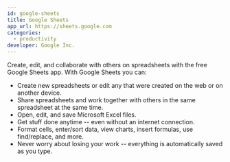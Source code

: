 ```yaml
---
id: google-sheets
title: Google Sheets
app_url: https://sheets.google.com
categories:
  - productivity
developer: Google Inc.
---
```

Create, edit, and collaborate with others on spreadsheets with the free Google Sheets app. With Google Sheets you can:

* Create new spreadsheets or edit any that were created on the web or on another device.
* Share spreadsheets and work together with others in the same spreadsheet at the same time.
* Open, edit, and save Microsoft Excel files.
* Get stuff done anytime -- even without an internet connection.
* Format cells, enter/sort data, view charts, insert formulas, use find/replace, and more.
* Never worry about losing your work -- everything is automatically saved as you type.
